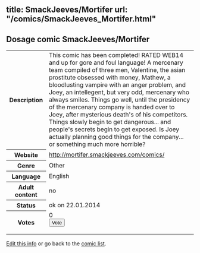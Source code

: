 title: SmackJeeves/Mortifer
url: "/comics/SmackJeeves_Mortifer.html"
---
Dosage comic SmackJeeves/Mortifer
-----------------------------------------

<p id="msg"></p>
<script type="text/javascript">
if (window.location.search === '?edit_info_mail=sent_ok') {
  var elem = document.getElementById("msg");
  elem.innerHTML = 'Edited information sucessfully sent for review, which is usually done daily. Thanks!';
  elem.className = 'ok';
}
</script>
<table class="comicinfo">
<tr>
<th>Description</th><td>This comic has been completed! RATED WEB14 and up for gore and foul language! A mercenary team compiled of three men, Valentine, the asian prostitute obsessed with money, Mathew, a bloodlusting vampire with an anger problem, and Joey, an intellegent, but very odd, mercenary who always smiles. Things go well, until the presidency of the mercenary company is handed over to Joey, after mysterious death's of his competitors. Things slowly begin to get dangerous... and people's secrets begin to get exposed. Is Joey actually planning good things for the company... or something much more horrible?</td>
</tr>
<tr>
<th>Website</th><td><a href="http://mortifer.smackjeeves.com/comics/">http://mortifer.smackjeeves.com/comics/</a></td>
</tr>
<tr>
<th>Genre</th><td>Other</td>
</tr>
<tr>
<th>Language</th><td>English</td>
</tr>
<tr>
<th>Adult content</th><td>no</td>
</tr>
<tr>
<th>Status</th><td>ok on 22.01.2014</td>
</tr>
<tr>
<th>Votes</th><td>0
<form action="http://gaecounter.appspot.com/count/" method="POST">
<input name="name" type="hidden" value="SmackJeeves_Mortifer"/>
<input name="uid" type="hidden" id="voteuid" value=""/>
<input type="submit" value="Vote"/>
</form>
</td>
</tr>
</table>
<script type="text/javascript">
var ua = navigator.userAgent;
document.getElementById("voteuid").value = ua.replace(/[^a-zA-Z0-9\._:]/g , "_");;
</script>

[Edit this info](SmackJeeves_Mortifer_edit.html) or go back to the [comic list](../comic-index.html).
